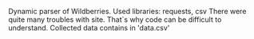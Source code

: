 Dynamic parser of Wildberries.
Used libraries: requests, csv
There were quite many troubles with site. That`s why code can be difficult to understand.
Collected data contains in 'data.csv'